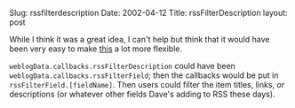 Slug: rssfilterdescription
Date: 2002-04-12
Title: rssFilterDescription
layout: post

While I think it was a great idea, I can&#39;t help but think that it would have been very easy to make <a href="http://radio.userland.com/descriptionFilterCallbacks">this</a> a lot more flexible.

<code>weblogData.callbacks.rssFilterDescription</code> could have been <code>weblogData.callbacks.rssFilterField</code>; then the callbacks would be put in <code>rssFilterField.[fieldName]</code>. Then users could filter the item titles, links, <i>or</i> descriptions (or whatever other fields Dave&#39;s adding to RSS these days).
